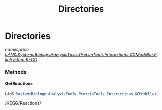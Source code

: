 ﻿---
title: Directories
---

# Directories
_namespace: [LANS.SystemsBiology.AnalysisTools.ProteinTools.Interactions.GCModeller.FileSystem.KEGG](N-LANS.SystemsBiology.AnalysisTools.ProteinTools.Interactions.GCModeller.FileSystem.KEGG.html)_



### Methods

#### GetReactions
```csharp
LANS.SystemsBiology.AnalysisTools.ProteinTools.Interactions.GCModeller.FileSystem.KEGG.Directories.GetReactions
```
/KEGG/Reactions/




